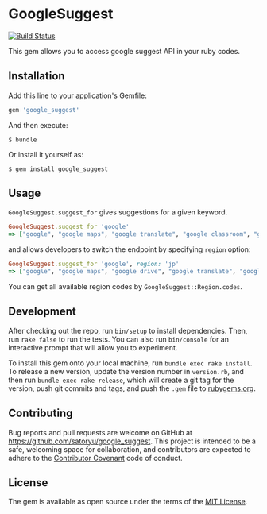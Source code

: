 # GoogleSuggest

[![Build Status](https://travis-ci.org/satoryu/google_suggest.svg?branch=master)](https://travis-ci.org/satoryu/google_suggest)

This gem allows you to access google suggest API in your ruby codes. 

## Installation

Add this line to your application's Gemfile:

```ruby
gem 'google_suggest'
```

And then execute:

    $ bundle

Or install it yourself as:

    $ gem install google_suggest

## Usage

`GoogleSuggest.suggest_for` gives suggestions for a given keyword. 

```ruby
GoogleSuggest.suggest_for 'google'
=> ["google", "google maps", "google translate", "google classroom", "google docs", "google drive", "google earth", "google play", "google scholar", "google slides"]
```

and allows developers to switch the endpoint by specifying `region` option:

```ruby
GoogleSuggest.suggest_for 'google', region: 'jp'
=> ["google", "google maps", "google drive", "google translate", "google scholar", "google docs", "google flights", "google news", "google play", "google earth"]
```

You can get all available region codes by `GoogleSuggest::Region.codes`.

## Development

After checking out the repo, run `bin/setup` to install dependencies. Then, run `rake false` to run the tests. You can also run `bin/console` for an interactive prompt that will allow you to experiment.

To install this gem onto your local machine, run `bundle exec rake install`. To release a new version, update the version number in `version.rb`, and then run `bundle exec rake release`, which will create a git tag for the version, push git commits and tags, and push the `.gem` file to [rubygems.org](https://rubygems.org).

## Contributing

Bug reports and pull requests are welcome on GitHub at https://github.com/satoryu/google_suggest. This project is intended to be a safe, welcoming space for collaboration, and contributors are expected to adhere to the [Contributor Covenant](contributor-covenant.org) code of conduct.


## License

The gem is available as open source under the terms of the [MIT License](http://opensource.org/licenses/MIT).

